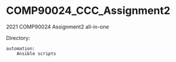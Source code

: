 # COMP90024_CCC_Assignment2
2021 COMP90024 Assignment2 all-in-one 

Directory:

    automation:
        Ansible scripts
